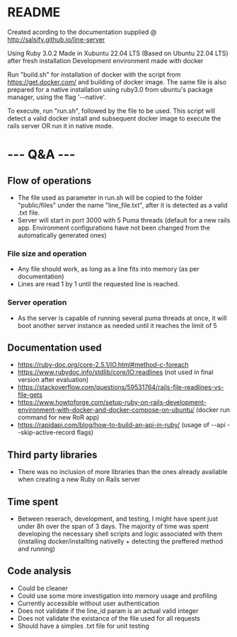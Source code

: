 # README

Created acording to the documentation supplied @ http://salsify.github.io/line-server

Using Ruby 3.0.2
Made in Xubuntu 22.04 LTS (Based on Ubuntu 22.04 LTS) after fresh installation
Development environment made with docker

Run "build.sh" for installation of docker with the script from https://get.docker.com/ and building of docker image.
The same file is also prepared for a native installation using ruby3.0 from ubuntu's package manager, using the flag '--native'.

To execute, run "run.sh", followed by the file to be used. This script will detect a valid docker install and subsequent docker image to execute the rails server OR run it in native mode.

# --- Q&A ---

## Flow of operations
- The file used as parameter in run.sh will be copied to the folder "public/files" under the name "line_file.txt", after it is detected as a valid .txt file.
- Server will start in port 3000 with 5 Puma threads (default for a new rails app. Environment configurations have not been changed from the automatically generated ones)
### File size and operation
- Any file should work, as long as a line fits into memory (as per documentation)
- Lines are read 1 by 1 until the requested line is reached.
### Server operation
- As the server is capable of running several puma threads at once, it will boot another server instance as needed until it reaches the limit of 5

## Documentation used
- https://ruby-doc.org/core-2.5.1/IO.html#method-c-foreach
- https://www.rubydoc.info/stdlib/core/IO:readlines (not used in final version after evaluation)
- https://stackoverflow.com/questions/59531764/rails-file-readlines-vs-file-gets
- https://www.howtoforge.com/setup-ruby-on-rails-development-environment-with-docker-and-docker-compose-on-ubuntu/ (docker run command for new RoR app)
- https://rapidapi.com/blog/how-to-build-an-api-in-ruby/ (usage of --api --skip-active-record flags)

## Third party libraries
- There was no inclusion of more libraries than the ones already available when creating a new Ruby on Rails server

## Time spent
- Between reserach, development, and testing, I might have spent just under 8h over the span of 3 days. The majority of time was spent developing the necessary shell scripts and logic associated with them (installing docker/installting nativelly + detecting the preffered method and running)

## Code analysis
- Could be cleaner
- Could use some more investigation into memory usage and profiling
- Currently accessible without user authentication
- Does not validate if the line_id param is an actual valid integer
- Does not validate the existance of the file used for all requests
- Should have a simples .txt file for unit testing
